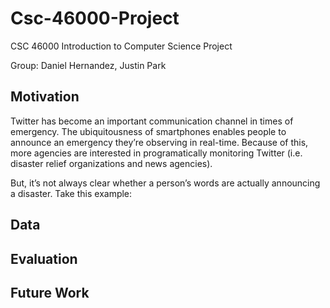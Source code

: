 # Csc-46000-Project
CSC 46000 Introduction to Computer Science Project

Group: Daniel Hernandez, Justin Park

## Motivation

Twitter has become an important communication channel in times of emergency.
The ubiquitousness of smartphones enables people to announce an emergency they’re observing in real-time. Because of this, more agencies are interested in programatically monitoring Twitter (i.e. disaster relief organizations and news agencies).

But, it’s not always clear whether a person’s words are actually announcing a disaster. Take this example:

## Data

## Evaluation

## Future Work
